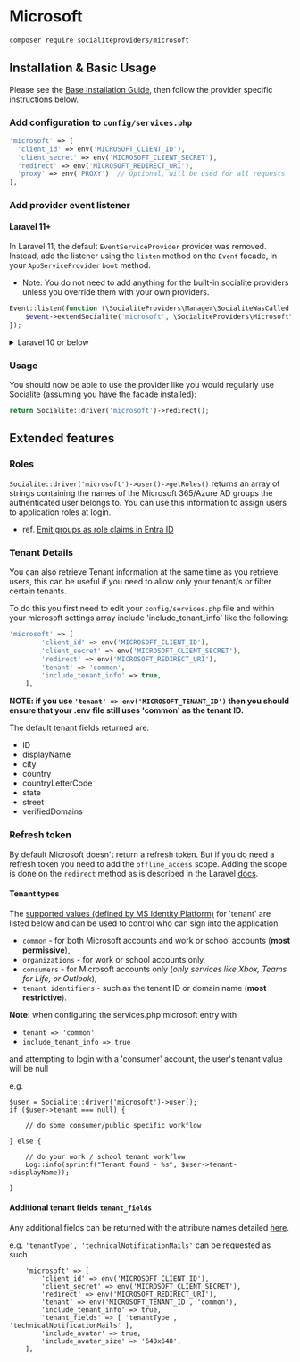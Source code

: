 # Microsoft

```bash
composer require socialiteproviders/microsoft
```

## Installation & Basic Usage

Please see the [Base Installation Guide](https://socialiteproviders.com/usage/), then follow the provider specific instructions below.

### Add configuration to `config/services.php`

```php
'microsoft' => [    
  'client_id' => env('MICROSOFT_CLIENT_ID'),  
  'client_secret' => env('MICROSOFT_CLIENT_SECRET'),  
  'redirect' => env('MICROSOFT_REDIRECT_URI'),
  'proxy' => env('PROXY')  // Optional, will be used for all requests
],
```

### Add provider event listener

#### Laravel 11+

In Laravel 11, the default `EventServiceProvider` provider was removed. Instead, add the listener using the `listen` method on the `Event` facade, in your `AppServiceProvider` `boot` method.

* Note: You do not need to add anything for the built-in socialite providers unless you override them with your own providers.

```php
Event::listen(function (\SocialiteProviders\Manager\SocialiteWasCalled $event) {
    $event->extendSocialite('microsoft', \SocialiteProviders\Microsoft\Provider::class);
});
```
<details>
<summary>
Laravel 10 or below
</summary>
Configure the package's listener to listen for `SocialiteWasCalled` events.

Add the event to your `listen[]` array in `app/Providers/EventServiceProvider`. See the [Base Installation Guide](https://socialiteproviders.com/usage/) for detailed instructions.

```php
protected $listen = [
    \SocialiteProviders\Manager\SocialiteWasCalled::class => [
        // ... other providers
        \SocialiteProviders\Microsoft\MicrosoftExtendSocialite::class.'@handle',
    ],
];
```
</details>

### Usage

You should now be able to use the provider like you would regularly use Socialite (assuming you have the facade installed):

```php
return Socialite::driver('microsoft')->redirect();
```

## Extended features

### Roles

`Socialite::driver('microsoft')->user()->getRoles()` returns an array of strings containing the names of the Microsoft 365/Azure AD groups the authenticated user belongs to. You can use this information to assign users to application roles at login.

- ref. [Emit groups as role claims in Entra ID](https://learn.microsoft.com/en-us/entra/identity/hybrid/connect/how-to-connect-fed-group-claims)


### Tenant Details
You can also retrieve Tenant information at the same time as you retrieve users, this can be useful if you need to allow only your tenant/s or filter certain tenants.

To do this you first need to edit your `config/services.php` file and within your microsoft settings array include 'include_tenant_info' like the following:

```php
'microsoft' => [
        'client_id' => env('MICROSOFT_CLIENT_ID'),
        'client_secret' => env('MICROSOFT_CLIENT_SECRET'),
        'redirect' => env('MICROSOFT_REDIRECT_URI'),
        'tenant' => 'common',
        'include_tenant_info' => true,
    ],
```
**NOTE: if you use `'tenant' => env('MICROSOFT_TENANT_ID')` then you should ensure that your .env file still uses 'common' as the tenant ID.**

The default tenant fields returned are:
* ID
* displayName
* city
* country
* countryLetterCode
* state
* street
* verifiedDomains

### Refresh token
By default Microsoft doesn't return a refresh token. But if you do need a refresh token you need to add the `offline_access` scope. 
Adding the scope is done on the `redirect` method as is described in the Laravel [docs](https://laravel.com/docs/master/socialite#access-scopes).

#### Tenant types

The [supported values (defined by MS Identity Platform)](https://learn.microsoft.com/en-au/azure/active-directory/develop/active-directory-v2-protocols#endpoints)
for 'tenant' are listed below and can be used to control who can sign into the application.
- `common` - for both Microsoft accounts and work or school accounts (**most permissive**),
- `organizations` - for work or school accounts only,
- `consumers` - for Microsoft accounts only (_only services like Xbox, Teams for Life, or Outlook_),
- `tenant identifiers` - such as the tenant ID or domain name (**most restrictive**).

**Note:** when configuring the services.php microsoft entry with

- `tenant => 'common'`
- `include_tenant_info => true`

and attempting to login with a 'consumer' account, the user's tenant value will be null

e.g.

```
$user = Socialite::driver('microsoft')->user();
if ($user->tenant === null) {

    // do some consumer/public specific workflow
    
} else {

    // do your work / school tenant workflow
    Log::info(sprintf("Tenant found - %s", $user->tenant->displayName));
     
}
```


#### Additional tenant fields `tenant_fields`

Any additional fields can be returned with the attribute names detailed [here](https://learn.microsoft.com/en-us/graph/api/resources/organization?view=graph-rest-1.0).

e.g. `'tenantType', 'technicalNotificationMails'` can be requested as such

```
    'microsoft' => [
        'client_id' => env('MICROSOFT_CLIENT_ID'), 
        'client_secret' => env('MICROSOFT_CLIENT_SECRET'),
        'redirect' => env('MICROSOFT_REDIRECT_URI'), 
        'tenant' => env('MICROSOFT_TENANT_ID', 'common'), 
        'include_tenant_info' => true,
        'tenant_fields' => [ 'tenantType', 'technicalNotificationMails' ],
        'include_avatar' => true,
        'include_avatar_size' => '648x648',
    ], 
```

